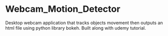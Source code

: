 # Webcam_Motion_Detector
Desktop webcam application that tracks objects movement then outputs an html file using python library bokeh.
Built along with udemy tutorial.
